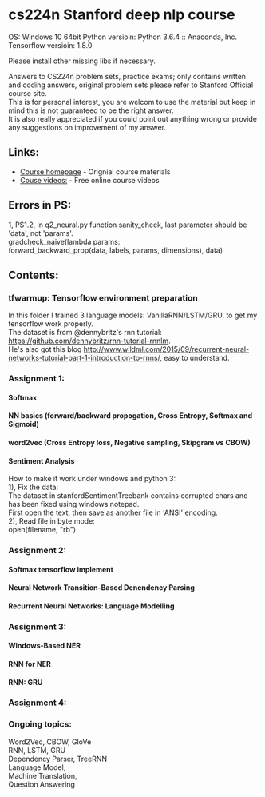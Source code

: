 # cs224n Stanford deep nlp course  

OS: Windows 10 64bit
Python versioin: Python 3.6.4 :: Anaconda, Inc.  
Tensorflow versioin: 1.8.0  

Please install other missing libs if necessary.  

Answers to CS224n problem sets, practice exams; only contains written and coding answers, original problem sets please refer to Stanford Official course site.  
This is for personal interest, you are welcom to use the material but keep in mind this is not guaranteed to be the right answer.  
It is also really appreciated if you could point out anything wrong or provide any suggestions on improvement of my answer.  


## Links:
* [Course homepage](http://web.stanford.edu/class/cs224n/) - Orignial course materials    
* [Couse videos:](https://www.youtube.com/playlist?list=PL3FW7Lu3i5Jsnh1rnUwq_TcylNr7EkRe6) - Free online course videos    


## Errors in PS:  
1, PS1.2, in q2_neural.py function sanity_check, last parameter should be 'data', not 'params'.   
gradcheck_naive(lambda params:    
    forward_backward_prop(data, labels, params, dimensions), data)  


## Contents:  
### tfwarmup: Tensorflow environment preparation    
In this folder I trained 3 language models: VanillaRNN/LSTM/GRU, to get my tensorflow work properly.  
The dataset is from @dennybritz's rnn tutorial: https://github.com/dennybritz/rnn-tutorial-rnnlm.   
He's also got this blog http://www.wildml.com/2015/09/recurrent-neural-networks-tutorial-part-1-introduction-to-rnns/, easy to understand.  

### Assignment 1:  
#### Softmax    
#### NN basics (forward/backward propogation, Cross Entropy, Softmax and Sigmoid)    
#### word2vec (Cross Entropy loss, Negative sampling, Skipgram vs CBOW)    
#### Sentiment Analysis    
  How to make it work under windows and python 3:    
  1), Fix the data:    
  The dataset in stanfordSentimentTreebank contains corrupted chars and has been fixed using windows notepad.    
  First open the text, then save as another file in 'ANSI' encoding.    
  2), Read file in byte mode:    
  open(filename, "rb")    


### Assignment 2:    
#### Softmax tensorflow implement    
#### Neural Network Transition-Based Denendency Parsing    
#### Recurrent Neural Networks: Language Modelling    

### Assignment 3:    
#### Windows-Based NER    
#### RNN for NER    
#### RNN: GRU    

### Assignment 4:    

### Ongoing topics:  
Word2Vec, CBOW, GloVe  
RNN, LSTM, GRU  
Dependency Parser, TreeRNN  
Language Model,   
Machine Translation,  
Question Answering  